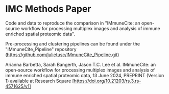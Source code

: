 # IMC Methods Paper

Code and data to reproduce the comparison in "IMmuneCite: an open-source workflow for processing multiplex images and analysis of immune enriched spatial proteomic data".

Pre-processing and clustering pipelines can be found under the "IMmuneCite_Pipeline" repository (https://github.com/julietusc/IMmuneCite_Pipeline.git)

Arianna Barbetta, Sarah Bangerth, Jason T.C. Lee et al. IMmuneCite: an open-source workflow for processing multiplex images and analysis of immune enriched spatial proteomic data, 13 June 2024, PREPRINT (Version 1) available at Research Square [https://doi.org/10.21203/rs.3.rs-4571625/v1]
